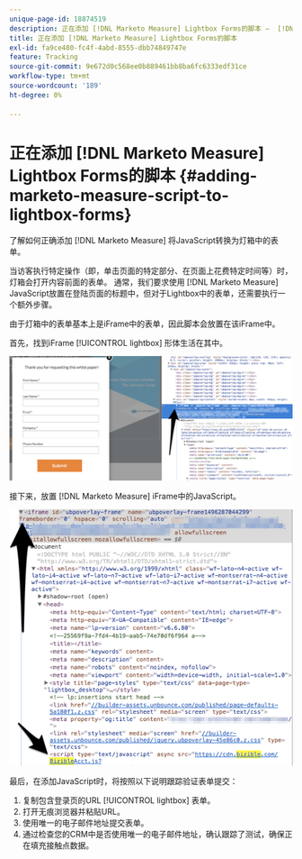 ```yaml
---
unique-page-id: 18874519
description: 正在添加 [!DNL Marketo Measure] Lightbox Forms的脚本 —  [!DNL Marketo Measure]
title: 正在添加 [!DNL Marketo Measure] Lightbox Forms的脚本
exl-id: fa9ce480-fc4f-4abd-8555-dbb74849747e
feature: Tracking
source-git-commit: 9e672d0c568ee0b889461bb8ba6fc6333edf31ce
workflow-type: tm+mt
source-wordcount: '189'
ht-degree: 0%

---
```


# 正在添加 [!DNL Marketo Measure] Lightbox Forms的脚本 {#adding-marketo-measure-script-to-lightbox-forms}

了解如何正确添加 [!DNL Marketo Measure] 将JavaScript转换为灯箱中的表单。

当访客执行特定操作（即，单击页面的特定部分、在页面上花费特定时间等）时，灯箱会打开内容前面的表单。 通常，我们要求使用 [!DNL Marketo Measure] JavaScript放置在登陆页面的标题中，但对于Lightbox中的表单，还需要执行一个额外步骤。

由于灯箱中的表单基本上是iFrame中的表单，因此脚本会放置在该iFrame中。

首先，找到iFrame [!UICONTROL lightbox] 形体生活在其中。

![](assets/1.png)

接下来，放置 [!DNL Marketo Measure] iFrame中的JavaScript。

![](assets/2.png)

最后，在添加JavaScript时，将按照以下说明跟踪验证表单提交：

1. 复制包含登录页的URL [!UICONTROL lightbox] 表单。
1. 打开无痕浏览器并粘贴URL。
1. 使用唯一的电子邮件地址提交表单。
1. 通过检查您的CRM中是否使用唯一的电子邮件地址，确认跟踪了测试，确保正在填充接触点数据。
